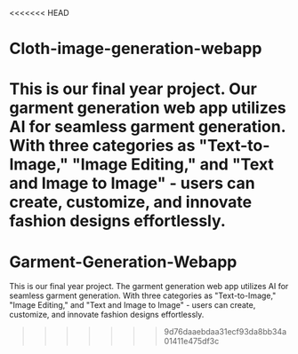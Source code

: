 <<<<<<< HEAD
# Cloth-image-generation-webapp
This is our final year project. Our garment generation web app utilizes AI for seamless garment generation. With three categories as "Text-to-Image," "Image Editing," and "Text and Image to Image" - users can create, customize, and innovate fashion designs effortlessly.
=======
# Garment-Generation-Webapp
This is our final year project. The garment generation web app utilizes AI for seamless garment generation. With three categories as "Text-to-Image," "Image Editing," and "Text and Image to Image" - users can create, customize, and innovate fashion designs effortlessly.
>>>>>>> 9d76daaebdaa31ecf93da8bb34a01411e475df3c
